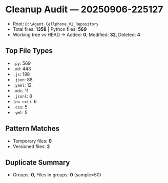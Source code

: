 # Cleanup Audit — 20250906-225127
- Root: `D:\Agent_Cellphone_V2_Repository`
- Total files: **1358**  |  Python files: **569**
- Working tree vs HEAD → Added: **0**, Modified: **32**, Deleted: **4**

## Top File Types
- `.py`: 569
- `.md`: 443
- `.js`: 188
- `.json`: 88
- `.yaml`: 12
- `.mdc`: 11
- `.jsonl`: 8
- `(no ext)`: 6
- `.css`: 5
- `.yml`: 5

## Pattern Matches
- Temporary files: **0**
- Versioned files: **2**

## Duplicate Summary
- Groups: **0**, Files in groups: **0** (sample=50)